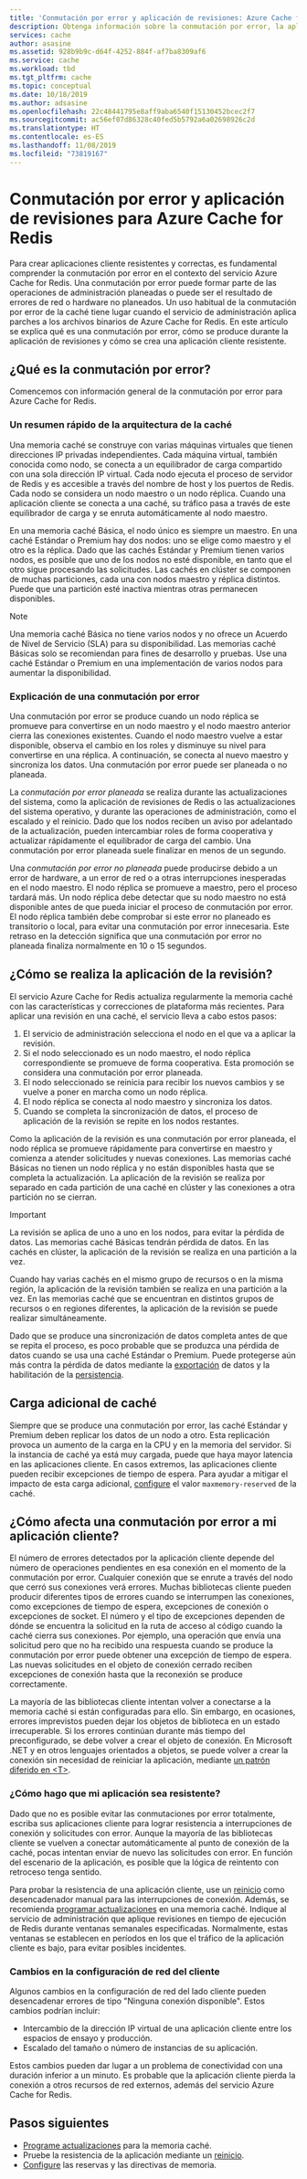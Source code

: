 ```yaml
---
title: 'Conmutación por error y aplicación de revisiones: Azure Cache for Redis | Microsoft Docs'
description: Obtenga información sobre la conmutación por error, la aplicación de revisiones y el proceso de actualización de Azure Cache for Redis.
services: cache
author: asasine
ms.assetid: 928b9b9c-d64f-4252-884f-af7ba8309af6
ms.service: cache
ms.workload: tbd
ms.tgt_pltfrm: cache
ms.topic: conceptual
ms.date: 10/18/2019
ms.author: adsasine
ms.openlocfilehash: 22c48441795e8aff9aba6540f15130452bcec2f7
ms.sourcegitcommit: ac56ef07d86328c40fed5b5792a6a02698926c2d
ms.translationtype: HT
ms.contentlocale: es-ES
ms.lasthandoff: 11/08/2019
ms.locfileid: "73819167"
---
```

# <a name="failover-and-patching-for-azure-cache-for-redis"></a>Conmutación por error y aplicación de revisiones para Azure Cache for Redis

Para crear aplicaciones cliente resistentes y correctas, es fundamental comprender la conmutación por error en el contexto del servicio Azure Cache for Redis. Una conmutación por error puede formar parte de las operaciones de administración planeadas o puede ser el resultado de errores de red o hardware no planeados. Un uso habitual de la conmutación por error de la caché tiene lugar cuando el servicio de administración aplica parches a los archivos binarios de Azure Cache for Redis. En este artículo se explica qué es una conmutación por error, cómo se produce durante la aplicación de revisiones y cómo se crea una aplicación cliente resistente.

## <a name="what-is-a-failover"></a>¿Qué es la conmutación por error?

Comencemos con información general de la conmutación por error para Azure Cache for Redis.

### <a name="a-quick-summary-of-cache-architecture"></a>Un resumen rápido de la arquitectura de la caché

Una memoria caché se construye con varias máquinas virtuales que tienen direcciones IP privadas independientes. Cada máquina virtual, también conocida como nodo, se conecta a un equilibrador de carga compartido con una sola dirección IP virtual. Cada nodo ejecuta el proceso de servidor de Redis y es accesible a través del nombre de host y los puertos de Redis. Cada nodo se considera un nodo maestro o un nodo réplica. Cuando una aplicación cliente se conecta a una caché, su tráfico pasa a través de este equilibrador de carga y se enruta automáticamente al nodo maestro.

En una memoria caché Básica, el nodo único es siempre un maestro. En una caché Estándar o Premium hay dos nodos: uno se elige como maestro y el otro es la réplica. Dado que las cachés Estándar y Premium tienen varios nodos, es posible que uno de los nodos no esté disponible, en tanto que el otro sigue procesando las solicitudes. Las cachés en clúster se componen de muchas particiones, cada una con nodos maestro y réplica distintos. Puede que una partición esté inactiva mientras otras permanecen disponibles.

> [!NOTE]
> Una memoria caché Básica no tiene varios nodos y no ofrece un Acuerdo de Nivel de Servicio (SLA) para su disponibilidad. Las memorias caché Básicas solo se recomiendan para fines de desarrollo y pruebas. Use una caché Estándar o Premium en una implementación de varios nodos para aumentar la disponibilidad.

### <a name="explanation-of-a-failover"></a>Explicación de una conmutación por error

Una conmutación por error se produce cuando un nodo réplica se promueve para convertirse en un nodo maestro y el nodo maestro anterior cierra las conexiones existentes. Cuando el nodo maestro vuelve a estar disponible, observa el cambio en los roles y disminuye su nivel para convertirse en una réplica. A continuación, se conecta al nuevo maestro y sincroniza los datos. Una conmutación por error puede ser planeada o no planeada.

La *conmutación por error planeada* se realiza durante las actualizaciones del sistema, como la aplicación de revisiones de Redis o las actualizaciones del sistema operativo, y durante las operaciones de administración, como el escalado y el reinicio. Dado que los nodos reciben un aviso por adelantado de la actualización, pueden intercambiar roles de forma cooperativa y actualizar rápidamente el equilibrador de carga del cambio. Una conmutación por error planeada suele finalizar en menos de un segundo.

Una *conmutación por error no planeada* puede producirse debido a un error de hardware, a un error de red o a otras interrupciones inesperadas en el nodo maestro. El nodo réplica se promueve a maestro, pero el proceso tardará más. Un nodo réplica debe detectar que su nodo maestro no está disponible antes de que pueda iniciar el proceso de conmutación por error. El nodo réplica también debe comprobar si este error no planeado es transitorio o local, para evitar una conmutación por error innecesaria. Este retraso en la detección significa que una conmutación por error no planeada finaliza normalmente en 10 o 15 segundos.

## <a name="how-does-patching-occur"></a>¿Cómo se realiza la aplicación de la revisión?

El servicio Azure Cache for Redis actualiza regularmente la memoria caché con las características y correcciones de plataforma más recientes. Para aplicar una revisión en una caché, el servicio lleva a cabo estos pasos:

1. El servicio de administración selecciona el nodo en el que va a aplicar la revisión.
1. Si el nodo seleccionado es un nodo maestro, el nodo réplica correspondiente se promueve de forma cooperativa. Esta promoción se considera una conmutación por error planeada.
1. El nodo seleccionado se reinicia para recibir los nuevos cambios y se vuelve a poner en marcha como un nodo réplica.
1. El nodo réplica se conecta al nodo maestro y sincroniza los datos.
1. Cuando se completa la sincronización de datos, el proceso de aplicación de la revisión se repite en los nodos restantes.

Como la aplicación de la revisión es una conmutación por error planeada, el nodo réplica se promueve rápidamente para convertirse en maestro y comienza a atender solicitudes y nuevas conexiones. Las memorias caché Básicas no tienen un nodo réplica y no están disponibles hasta que se completa la actualización. La aplicación de la revisión se realiza por separado en cada partición de una caché en clúster y las conexiones a otra partición no se cierran.

> [!IMPORTANT]
> La revisión se aplica de uno a uno en los nodos, para evitar la pérdida de datos. Las memorias caché Básicas tendrán pérdida de datos. En las cachés en clúster, la aplicación de la revisión se realiza en una partición a la vez.

Cuando hay varias cachés en el mismo grupo de recursos o en la misma región, la aplicación de la revisión también se realiza en una partición a la vez.  En las memorias caché que se encuentran en distintos grupos de recursos o en regiones diferentes, la aplicación de la revisión se puede realizar simultáneamente.

Dado que se produce una sincronización de datos completa antes de que se repita el proceso, es poco probable que se produzca una pérdida de datos cuando se usa una caché Estándar o Premium. Puede protegerse aún más contra la pérdida de datos mediante la [exportación](cache-how-to-import-export-data.md#export) de datos y la habilitación de la [persistencia](cache-how-to-premium-persistence.md).

## <a name="additional-cache-load"></a>Carga adicional de caché

Siempre que se produce una conmutación por error, las caché Estándar y Premium deben replicar los datos de un nodo a otro. Esta replicación provoca un aumento de la carga en la CPU y en la memoria del servidor. Si la instancia de caché ya está muy cargada, puede que haya mayor latencia en las aplicaciones cliente. En casos extremos, las aplicaciones cliente pueden recibir excepciones de tiempo de espera. Para ayudar a mitigar el impacto de esta carga adicional, [configure](cache-configure.md#memory-policies) el valor `maxmemory-reserved` de la caché.

## <a name="how-does-a-failover-affect-my-client-application"></a>¿Cómo afecta una conmutación por error a mi aplicación cliente?

El número de errores detectados por la aplicación cliente depende del número de operaciones pendientes en esa conexión en el momento de la conmutación por error. Cualquier conexión que se enrute a través del nodo que cerró sus conexiones verá errores. Muchas bibliotecas cliente pueden producir diferentes tipos de errores cuando se interrumpen las conexiones, como excepciones de tiempo de espera, excepciones de conexión o excepciones de socket. El número y el tipo de excepciones dependen de dónde se encuentra la solicitud en la ruta de acceso al código cuando la caché cierra sus conexiones. Por ejemplo, una operación que envía una solicitud pero que no ha recibido una respuesta cuando se produce la conmutación por error puede obtener una excepción de tiempo de espera. Las nuevas solicitudes en el objeto de conexión cerrado reciben excepciones de conexión hasta que la reconexión se produce correctamente.

La mayoría de las bibliotecas cliente intentan volver a conectarse a la memoria caché si están configuradas para ello. Sin embargo, en ocasiones, errores imprevistos pueden dejar los objetos de biblioteca en un estado irrecuperable. Si los errores continúan durante más tiempo del preconfigurado, se debe volver a crear el objeto de conexión. En Microsoft .NET y en otros lenguajes orientados a objetos, se puede volver a crear la conexión sin necesidad de reiniciar la aplicación, mediante [un patrón diferido en \<T\>](https://gist.github.com/JonCole/925630df72be1351b21440625ff2671f#reconnecting-with-lazyt-pattern).

### <a name="how-do-i-make-my-application-resilient"></a>¿Cómo hago que mi aplicación sea resistente?

Dado que no es posible evitar las conmutaciones por error totalmente, escriba sus aplicaciones cliente para lograr resistencia a interrupciones de conexión y solicitudes con error. Aunque la mayoría de las bibliotecas cliente se vuelven a conectar automáticamente al punto de conexión de la caché, pocas intentan enviar de nuevo las solicitudes con error. En función del escenario de la aplicación, es posible que la lógica de reintento con retroceso tenga sentido.

Para probar la resistencia de una aplicación cliente, use un [reinicio](cache-administration.md#reboot) como desencadenador manual para las interrupciones de conexión. Además, se recomienda [programar actualizaciones](cache-administration.md#schedule-updates) en una memoria caché. Indique al servicio de administración que aplique revisiones en tiempo de ejecución de Redis durante ventanas semanales especificadas. Normalmente, estas ventanas se establecen en períodos en los que el tráfico de la aplicación cliente es bajo, para evitar posibles incidentes.

### <a name="client-network-configuration-changes"></a>Cambios en la configuración de red del cliente

Algunos cambios en la configuración de red del lado cliente pueden desencadenar errores de tipo "Ninguna conexión disponible". Estos cambios podrían incluir:

- Intercambio de la dirección IP virtual de una aplicación cliente entre los espacios de ensayo y producción.
- Escalado del tamaño o número de instancias de su aplicación.

Estos cambios pueden dar lugar a un problema de conectividad con una duración inferior a un minuto. Es probable que la aplicación cliente pierda la conexión a otros recursos de red externos, además del servicio Azure Cache for Redis.

## <a name="next-steps"></a>Pasos siguientes

- [Programe actualizaciones](cache-administration.md#schedule-updates) para la memoria caché.
- Pruebe la resistencia de la aplicación mediante un [reinicio](cache-administration.md#reboot).
- [Configure](cache-configure.md#memory-policies) las reservas y las directivas de memoria.
